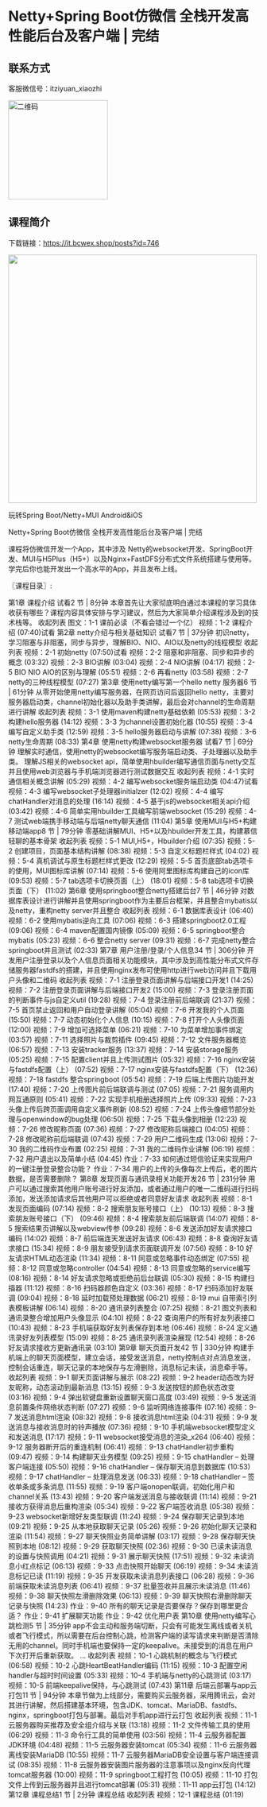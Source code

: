 # Netty+Spring Boot仿微信 全栈开发高性能后台及客户端 | 完结

## 联系方式

客服微信号：itziyuan_xiaozhi

<img src="https://ziyuanyun.oss-cn-guangzhou.aliyuncs.com/common/20240614073449/666b82192834a.jpg" width="200" height="200" alt="二维码">

## 课程简介

下载链接：https://it.bcwex.shop/posts?id=746

<img src="https://ziyuanyun.oss-cn-guangzhou.aliyuncs.com/yun/20240515152250/664462ca78eef.jpg" width="500" alt="">

  玩转Spring Boot/Netty+MUI Android&amp;iOS

 Netty+Spring Boot仿微信 全栈开发高性能后台及客户端 | 完结



 课程将仿微信开发一个App，其中涉及 Netty的websocket开发、SpringBoot开发、MUI与H5Plus（H5+）以及Nginx+FastDFS分布式文件系统搭建与使用等。学完后你也能开发出一个高水平的App，并且发布上线。

 〖课程目录〗:

  第1章 课程介绍 试看2 节 | 8分钟  本章首先让大家彻底明白通过本课程的学习具体收获有哪些？课程内容具体安排与学习建议，然后为大家简单介绍课程涉及到的技术栈等。  收起列表   图文：1-1 课前必读（不看会错过一个亿） 视频：1-2 课程介绍 (07:40)试看    第2章 netty介绍与相关基础知识 试看7 节 | 37分钟  初识netty，学习阻塞与非阻塞，同步与异步，理解BIO、NIO、AIO以及netty的线程模型  收起列表   视频：2-1 初始netty (07:50)试看 视频：2-2 阻塞和非阻塞、同步和异步的概念 (03:32) 视频：2-3 BIO讲解 (03:04) 视频：2-4 NIO讲解 (04:17) 视频：2-5 BIO NIO AIO的区别与理解 (05:51) 视频：2-6 再看netty (03:58) 视频：2-7 netty的三种线程模型 (07:27)    第3章 使用netty编写第一个hello netty 服务器6 节 | 61分钟  从零开始使用netty编写服务器，在网页访问后返回hello netty，主要对服务器启动类，channel初始化器以及助手类讲解，最后会对channel的生命周期进行讲解  收起列表   视频：3-1 使用maven构建netty基础依赖 (05:53) 视频：3-2 构建hello服务器 (14:12) 视频：3-3 为channel设置初始化器 (10:55) 视频：3-4 编写自定义助手类 (12:59) 视频：3-5 hello服务器启动与讲解 (07:38) 视频：3-6 netty生命周期 (08:33)    第4章 使用netty构建websocket服务器 试看7 节 | 69分钟  理解实时通信，使用netty的websocket编写服务端启动类、子处理器以及助手类。 理解JS相关的websocket api，简单使用hbuilder编写通信页面与netty交互并且使用web浏览器与手机端浏览器进行测试数据交互  收起列表   视频：4-1 实时通信相关概念讲解 (05:29) 视频：4-2 编写websocket服务端启动类 (04:47)试看 视频：4-3 编写websocket子处理器initialzer (12:02) 视频：4-4 编写chatHandler对消息的处理 (16:14) 视频：4-5 基于js的websocket相关api介绍 (03:42) 视频：4-6 简单实用hbuilder工具编写前端websocket (15:29) 视频：4-7 测试web端携手移动端与后端netty聊天通信 (11:04)    第5章 使用MUI与H5+构建移动端app8 节 | 79分钟  零基础讲解MUI、H5+以及hbuilder开发工具，构建慕信轻聊的基本骨架  收起列表   视频：5-1 MUI,H5+，Hbuilder介绍 (07:35) 视频：5-2 创建项目，页面基本结构讲解 (08:38) 视频：5-3 自定义标题栏样式 (04:02) 视频：5-4 真机调试与原生标题栏样式更改 (12:29) 视频：5-5 首页底部tab选项卡的使用，MUI图标库讲解 (07:14) 视频：5-6 使用阿里图标库构建自己的icon库 (09:53) 视频：5-7 tab选项卡切换页面（上） (18:01) 视频：5-8 tab选项卡切换页面（下） (11:02)    第6章 使用springboot整合netty搭建后台7 节 | 46分钟  对数据库表设计进行讲解并且使用springboot作为主要后台框架，并且整合mybatis以及netty，重构netty server并且整合  收起列表   视频：6-1 数据库表设计 (06:40) 视频：6-2 使用mybatis逆向工具 (07:06) 视频：6-3 搭建springboot2.0工程 (09:06) 视频：6-4 maven配置国内镜像 (05:09) 视频：6-5 springboot整合mybatis (05:23) 视频：6-6 整合netty server (09:31) 视频：6-7 完成netty整合springboot并且测试 (02:33)    第7章 用户注册/登录/个人信息34 节 | 306分钟  开发用户注册登录以及个人信息页面相关功能模块，其中涉及到高性能分布式文件存储服务器fastdfs的搭建，并且使用nginx发布可使用http进行web访问并且下载用户头像和二维码  收起列表   视频：7-1 注册登录页面讲解与后端接口开发1 (14:25) 视频：7-2 注册登录页面讲解与后端接口开发2 (15:00) 视频：7-3 登录注册页面的判断事件与js自定义util (19:28) 视频：7-4 登录注册前后端联调 (21:37) 视频：7-5 首页禁止返回和用户自动登录讲解 (05:04) 视频：7-6 开发我的个人页面 (15:50) 视频：7-7 动态初始化个人信息 (10:15) 视频：7-8 打开个人头像页面 (12:00) 视频：7-9 增加可选择菜单 (06:21) 视频：7-10 为菜单增加事件绑定 (03:57) 视频：7-11 选择照片与裁剪插件 (09:45) 视频：7-12 文件服务器概览 (06:57) 视频：7-13 安装tracker服务 (13:37) 视频：7-14 安装storage服务 (05:25) 视频：7-15 配置client并且上传测试图片 (05:32) 视频：7-16 nginx安装与fastdfs配置（上） (07:52) 视频：7-17 nginx安装与fastdfs配置（下） (12:36) 视频：7-18 fastdfs 整合springboot (05:54) 视频：7-19 后端上传图片功能开发 (17:40) 视频：7-20 上传图片前后端联调与测试 (07:05) 视频：7-21 服务调用内网互通原则 (05:41) 视频：7-22 实现手机相册选择照片上传 (09:33) 视频：7-23 头像上传后跨页面调用自定义事件刷新 (08:52) 视频：7-24 上传头像细节部分处理与openwindow的bug处理 (06:50) 视频：7-25 下载头像到相册 (12:23) 视频：7-26 修改昵称页面 (07:36) 视频：7-27 修改昵称后端接口 (04:05) 视频：7-28 修改昵称前后端联调 (07:43) 视频：7-29 用户二维码生成 (13:06) 视频：7-30 我的二维码作业布置 (02:25) 视频：7-31 我的二维码作业讲解 (06:19) 视频：7-32 用户退出以及简单小结 (04:45) 作业：7-33 如何通过短信验证来实现用户的一键注册登录整合功能？ 作业：7-34 用户的上传的头像每次上传后，老的图片数据，是否需要删除？    第8章 发现页面与通讯录相关功能开发26 节 | 231分钟  用户可以通过搜索其他用户账号进行好友添加，或者通过用户的唯一二维码进行扫码添加，发送添加请求后其他用户可以拒绝或者同意好友请求  收起列表   视频：8-1 发现页面编码 (07:14) 视频：8-2 搜索朋友账号接口（上） (10:13) 视频：8-3 搜索朋友账号接口（下） (09:46) 视频：8-4 搜索朋友前后端联调 (14:07) 视频：8-5 搜索结果页讲解以及webview传参 (09:28) 视频：8-6 发送添加好友请求接口编码 (14:02) 视频：8-7 前后端连天发送好友请求 (06:43) 视频：8-8 查询好友请求接口 (15:34) 视频：8-9 朋友接受到请求页面联调开发 (07:56) 视频：8-10 好友请求HTML动态渲染 (11:34) 视频：8-11 同意或忽略事件动态绑定 (07:55) 视频：8-12 同意或忽略controller (04:54) 视频：8-13 同意或忽略的service编写 (08:16) 视频：8-14 好友请求忽略或拒绝前后台联调 (05:30) 视频：8-15 构建扫描器 (11:12) 视频：8-16 扫码器颜色自定义 (03:36) 视频：8-17 扫码添加好友联调 (09:04) 视频：8-18 延时加载预处理数据 (06:21) 视频：8-19 mui 自带索引列表模板讲解 (06:14) 视频：8-20 通讯录列表整合 (07:25) 视频：8-21 图文列表和通讯录整合增加用户头像显示 (04:10) 视频：8-22 查询用户的所有好友列表接口 (10:43) 视频：8-23 手机端获取好友列表保存到本地 (06:46) 视频：8-24 定义通讯录好友列表模型 (15:09) 视频：8-25 通讯录列表渲染展现 (12:54) 视频：8-26 好友请求接收方更新通讯录 (03:10)    第9章 聊天页面开发42 节 | 330分钟  构建手机端上的聊天页面模型，建立会话，接受发送消息，netty控制点对点消息发送，控制会话重连，聊天记录的本地保存与左滑删除，消息标记未读，消息牵手等。  收起列表   视频：9-1 聊天页面讲解与展示 (08:22) 视频：9-2 header动态改为好友昵称，动态滚动到最新消息 (13:15) 视频：9-3 发送按钮的颜色状态改变 (03:16) 视频：9-4 弹出软键盘重新设置聊天窗口高度 (03:49) 视频：9-5 发送消息前置条件网络状态判断 (07:27) 视频：9-6 监听网络连接事件 (07:16) 视频：9-7 发送消息html渲染 (08:32) 视频：9-8 接收消息html渲染 (04:31) 视频：9-9 发送消息与接收消息时的铃声播放 (07:36) 视频：9-10 手机端websocket模型定义和发送消息 (17:17) 视频：9-11 websocket接受消息的渲染_x264 (06:40) 视频：9-12 服务器断开后的重连机制 (06:41) 视频：9-13 chatHandler初步重构 (09:47) 视频：9-14 构建聊天业务模型 (09:25) 视频：9-15 chatHandler – 处理客户端连接 (05:50) 视频：9-16 chatHandler – 保存聊天消息到数据库 (10:53) 视频：9-17 chatHandler – 处理消息发送 (06:33) 视频：9-18 chatHandler – 签收单条或多条消息 (11:55) 视频：9-19 客户端onopen联调，初始化用户和channel关系 (13:43) 视频：9-20 客户端发送消息与接收联调 (11:14) 视频：9-21 接收方获得消息后重构渲染 (05:34) 视频：9-22 客户端签收消息 (05:38) 视频：9-23 websocket新增好友类型联调 (11:24) 视频：9-24 保存聊天记录到本地 (09:21) 视频：9-25 从本地获取聊天记录 (05:26) 视频：9-26 初始化聊天记录和渲染 (11:54) 视频：9-27 聊天快照业务简单讲解 (03:17) 视频：9-28 保存聊天快照到本地 (08:12) 视频：9-29 获取聊天快照 (02:36) 视频：9-30 已读未读消息的设置与快照调用 (04:21) 视频：9-31 展示聊天快照 (17:51) 视频：9-32 未读消息小红点标记 (06:13) 视频：9-33 点击快照开始聊天 (06:19) 视频：9-34 未读消息标记已读 (11:19) 视频：9-35 开发获取未读消息列表接口 (06:28) 视频：9-36 前端获取未读消息列表 (06:41) 视频：9-37 批量签收并且展示未读消息 (11:46) 视频：9-38 聊天快照左滑删除效果 (06:13) 视频：9-39 聊天快照右滑删除聊天记录与快照 (14:23) 作业：9-40 所有的聊天记录是否要保存？保存到哪里更合适？ 作业：9-41 扩展聊天功能 作业：9-42 优化用户表    第10章 使用netty编写心跳检测5 节 | 35分钟  app不会主动和服务端切断，只会有可能发生离线或者关机或者飞行模式，所以需要在后台控制心跳，检测客户端的读写请求来判断是否清除无用的channel。同时手机端也要保持一定的keepalive。未接受到的消息在用户下次打开后重新获取。 …  收起列表   视频：10-1 心跳机制的概念与飞行模式 (06:58) 视频：10-2 心跳HeartBeatHandler编码 (11:15) 视频：10-3 配置空闲handler与超时时间设置 (05:33) 视频：10-4 手机端与netty的心跳测试 (03:17) 视频：10-5 前端keepalive保持，与心跳测试 (07:43)    第11章 后端云部署与app云打包11 节 | 94分钟  本章节做为上线部分，需要购买云服务器，采用腾讯云，会对其进行讲解，然后搭建基本环境，包含JDK、tomcat、MariaDB、fastdfs、nginx，springboot打包与部署。最后对手机app进行云打包  收起列表   视频：11-1 云服务器购买推荐及安全组介绍与关联 (13:18) 视频：11-2 文件传输工具的使用 (06:29) 视频：11-3 命令行工具的简单使用 (03:56) 视频：11-4 云服务器配置JDK环境 (04:48) 视频：11-5 云服务器安装tomcat (05:34) 视频：11-6 云服务器离线安装MariaDB (10:55) 视频：11-7 云服务器MariaDB安全设置与客户端连接调试 (08:35) 视频：11-8 云服务器安装图片服务器的注意事项以及nginx反向代理tomcat服务器 (10:00) 视频：11-9 springboot工程打包 (10:05) 视频：11-10 打包文件上传到云服务器并且进行tomcat部署 (05:31) 视频：11-11 app云打包 (14:12)    第12章 课程总结1 节 | 2分钟  课程总结  收起列表   视频：12-1 课程总结 (01:19)    &nbsp;

  